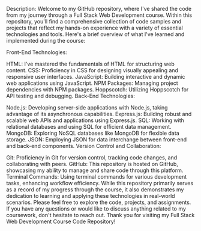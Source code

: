 Description:
Welcome to my GitHub repository, where I've shared the code from my journey through a Full Stack Web Development course. Within this repository, you'll find a comprehensive collection of code samples and projects that reflect my hands-on experience with a variety of essential technologies and tools. Here's a brief overview of what I've learned and implemented during the course:

Front-End Technologies:

HTML: I've mastered the fundamentals of HTML for structuring web content.
CSS: Proficiency in CSS for designing visually appealing and responsive user interfaces.
JavaScript: Building interactive and dynamic web applications using JavaScript.
NPM Packages: Managing project dependencies with NPM packages.
Hoppscotch: Utilizing Hoppscotch for API testing and debugging.
Back-End Technologies:

Node.js: Developing server-side applications with Node.js, taking advantage of its asynchronous capabilities.
Express.js: Building robust and scalable web APIs and applications using Express.js.
SQL: Working with relational databases and using SQL for efficient data management.
MongoDB: Exploring NoSQL databases like MongoDB for flexible data storage.
JSON: Employing JSON for data interchange between front-end and back-end components.
Version Control and Collaboration:

Git: Proficiency in Git for version control, tracking code changes, and collaborating with peers.
GitHub: This repository is hosted on GitHub, showcasing my ability to manage and share code through this platform.
Terminal Commands: Using terminal commands for various development tasks, enhancing workflow efficiency.
While this repository primarily serves as a record of my progress through the course, it also demonstrates my dedication to learning and applying these technologies in real-world scenarios. Please feel free to explore the code, projects, and assignments. If you have any questions or would like to discuss anything related to my coursework, don't hesitate to reach out. Thank you for visiting my Full Stack Web Development Course Code Repository!
